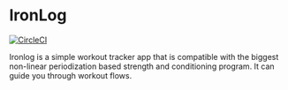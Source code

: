 # IronLog
[![CircleCI](https://dl.circleci.com/status-badge/img/gh/bstauff/IronLog.iOS/tree/main.svg?style=svg)](https://dl.circleci.com/status-badge/redirect/gh/bstauff/IronLog.iOS/tree/main)

Ironlog is a simple workout tracker app that is compatible with the biggest non-linear periodization based strength and conditioning program.  It can guide you through workout flows.
